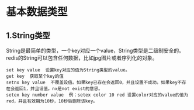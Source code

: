 # 基本数据类型
## 1.String类型
String是最简单的类型，一个key对应一个value，String类型是二级制安全的。redis的String可以包含任何数据，比如jpg图片或者序列化的对象。<br>
```
set key value  设置key对应的值为String类型的value。
get key  获取某个key的值
setnx key value  不覆盖设值。如果key已存在会返回0，并且设置不成功。如果key不存在会返回1，并且设值。nx是not exist的意思。
setex key number value  例：setex color 10 red 设置color对应的value的值为red，并且有效期为10秒，10秒后删除该key。
```


